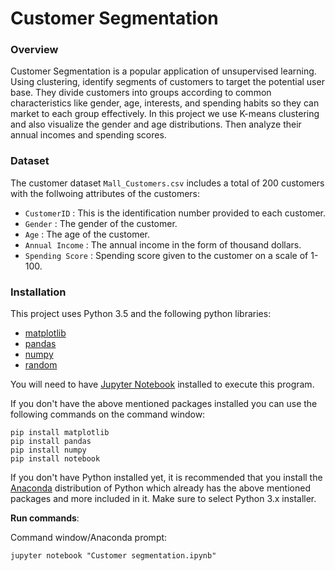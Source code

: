 # Customer Segmentation
### Overview
Customer Segmentation is a popular application of unsupervised learning. Using
clustering, identify segments of customers to target the potential user base. They divide
customers into groups according to common characteristics like gender, age, interests,
and spending habits so they can market to each group effectively.
In this project we use K-means clustering and also visualize the gender and age distributions. Then
analyze their annual incomes and spending scores.

### Dataset
The customer dataset `Mall_Customers.csv` includes a total of 200 customers with the follwoing attributes of the customers:
- `CustomerID` : This is the identification number provided to each customer.
- `Gender` : The gender of the customer.
- `Age` : The age of the customer.
- `Annual Income` : The annual income in the form of thousand dollars.
- `Spending Score` : Spending score given to the customer on a scale of 1-100.

### Installation
This project uses Python 3.5 and the following python libraries:
- [matplotlib](https://matplotlib.org/)
- [pandas](https://pandas.pydata.org/)
- [numpy](https://numpy.org/)
- [random](https://docs.python.org/3/library/random.html)

You will need to have [Jupyter Notebook](https://jupyter.org/) installed to execute this program.

If you don't have the above mentioned packages installed you can use the following commands on the command window:
```
pip install matplotlib
pip install pandas
pip install numpy
pip install notebook
```
If you don't have Python installed yet, it is recommended that you install the [Anaconda](https://docs.anaconda.com/anaconda/install/) distribution of Python which already has the above mentioned packages and more included in it. Make sure to select Python 3.x installer.

**Run commands**: 

Command window/Anaconda prompt:
```
jupyter notebook "Customer segmentation.ipynb"
```
